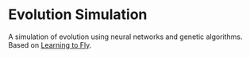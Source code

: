 # Evolution Simulation

A simulation of evolution using neural networks and genetic algorithms. Based on [Learning to Fly](https://pwy.io/posts/learning-to-fly-pt1/).